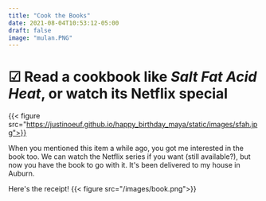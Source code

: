 ```yaml
---
title: "Cook the Books"
date: 2021-08-04T10:53:12-05:00
draft: false
image: "mulan.PNG"
---
```

# &#x2611; Read a cookbook like *Salt Fat Acid Heat*, or watch  its Netflix special

{{< figure src="https://justinoeuf.github.io/happy_birthday_maya/static/images/sfah.jpg">}}

When you mentioned this item a while ago, you got me interested in the book too. We can watch the Netflix series if you want (still available?), but now you have the book to go with it. It's been delivered to my house in Auburn.

Here's the receipt!
{{< figure src="/images/book.png">}}
